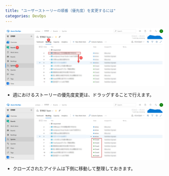 ```yaml
---
title: "ユーザーストーリーの順番（優先度）を変更するには"
categories: DevOps
---
```


![](../assets/images/2020-02-11-09-19-57.png)

- 週におけるストーリーの優先度変更は、ドラッグすることで行えます。

![](../assets/images/2020-02-11-09-20-08.png)

- クローズされたアイテムは下側に移動して整理しておきます。
